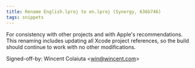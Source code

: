 ```yaml
---
title: Rename English.lproj to en.lproj (Synergy, 636b746)
tags: snippets
---
```


For consistency with other projects and with Apple's recommendations. This renaming includes updating all Xcode project references, so the build should continue to work with no other modifications.

Signed-off-by: Wincent Colaiuta &lt;win@wincent.com&gt;
